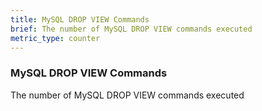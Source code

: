 ```yaml
---
title: MySQL DROP VIEW Commands
brief: The number of MySQL DROP VIEW commands executed
metric_type: counter
---
```

### MySQL DROP VIEW Commands

The number of MySQL DROP VIEW commands executed
